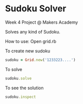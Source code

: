 Sudoku Solver
=============

Week 4 Project @ Makers Academy

Solves any kind of Sudoku.

How to use:
Open grid.rb

To create new sudoku
```rb
sudoku = Grid.new('1233223....')
```
To solve
```rb
sudoku.solve
```
To see the solution
```rb
sudoku.inspect
```

